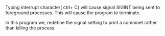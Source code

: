 Typing interrupt character( ctrl+ C) will cause signal SIGINT being sent to foreground processes.
This will cause the program to terminate.

In this program we, redefine the signal setting to print a commnet rather than killing the process.
